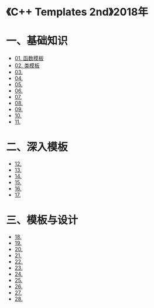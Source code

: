 # 《C++ Templates 2nd》2018年

# 一、基础知识

+ [01. 函数模板](./01_function_template.md)
+ [02. 类模板](./02_class_template.md)
+ [03. ]()
+ [04. ]()
+ [05. ]()
+ [06. ]()
+ [07. ]()
+ [08. ]()
+ [09. ]()
+ [10. ]()
+ [11. ]()

# 二、深入模板

+ [12. ]()
+ [13. ]()
+ [14. ]()
+ [15. ]()
+ [16. ]()
+ [17. ]()

# 三、模板与设计

+ [18. ]()
+ [19. ]()
+ [20. ]()
+ [21. ]()
+ [22. ]()
+ [23. ]()
+ [24. ]()
+ [25. ]()
+ [26. ]()
+ [27. ]()
+ [28. ]()
